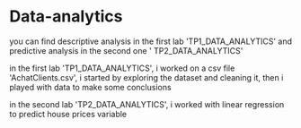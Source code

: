 # Data-analytics
you can find descriptive analysis in the first lab 'TP1_DATA_ANALYTICS' and predictive analysis in the second one ' TP2_DATA_ANALYTICS'

in the first lab 'TP1_DATA_ANALYTICS', i worked on a csv file 'AchatClients.csv', i started by exploring the dataset and cleaning it, 
then i played with data to make some conclusions 


in the second lab 'TP2_DATA_ANALYTICS', i worked with linear regression to predict house prices variable 


